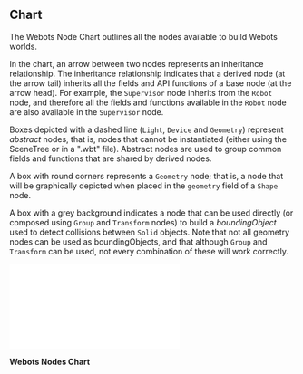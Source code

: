 ## Chart

The Webots Node Chart outlines all the nodes available to build Webots worlds.

In the chart, an arrow between two nodes represents an inheritance relationship.
The inheritance relationship indicates that a derived node (at the arrow tail)
inherits all the fields and API functions of a base node (at the arrow head).
For example, the `Supervisor` node inherits from the `Robot` node, and therefore
all the fields and functions available in the `Robot` node are also available in
the `Supervisor` node.

Boxes depicted with a dashed line (`Light`, `Device` and `Geometry`) represent
*abstract* nodes, that is, nodes that cannot be instantiated (either using the
SceneTree or in a ".wbt"  file). Abstract nodes are used to group common fields
and functions that are shared by derived nodes.

A box with round corners represents a `Geometry` node; that is, a node that will
be graphically depicted when placed in the `geometry` field of a `Shape` node.

A box with a grey background indicates a node that can be used directly (or
composed using `Group` and `Transform` nodes) to build a *boundingObject* used
to detect collisions between `Solid` objects. Note that not all geometry nodes
can be used as boundingObjects, and that although `Group` and `Transform` can be
used, not every combination of these will work correctly.

![Webots Nodes Chart](pdf/node_hierarchy.pdf)

**Webots Nodes Chart**

